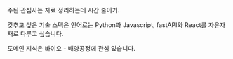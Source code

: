 
주된 관심사는 자료 정리하는데 시간 줄이기.

갖추고 싶은 기술 스택은 언어로는 Python과 Javascript, fastAPI와 React를 자유자재로 다루고 싶습니다.

도메인 지식은 바이오 - 배양공정에 관심 있습니다.







